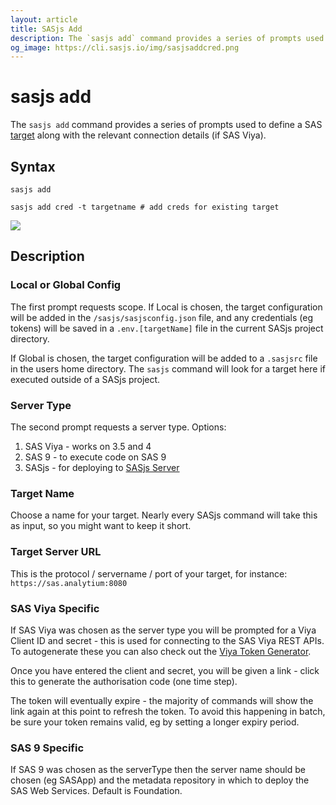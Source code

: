 ```yaml
---
layout: article
title: SASjs Add
description: The `sasjs add` command provides a series of prompts used to define a SAS target
og_image: https://cli.sasjs.io/img/sasjsaddcred.png
---
```



# sasjs add

The `sasjs add` command provides a series of prompts used to define a SAS [target](https://sasjs.io/glossary#target) along with the relevant connection details (if SAS Viya).

<script id="asciicast-8CZROaVsvobDCumlqgxrhHkE3" src="https://asciinema.org/a/8CZROaVsvobDCumlqgxrhHkE3.js" async></script>


## Syntax

```
sasjs add

sasjs add cred -t targetname # add creds for existing target
```
![](https://cli.sasjs.io/img/sasjsaddcred.png)
## Description

### Local or Global Config

The first prompt requests scope. If Local is chosen, the target configuration will be added in the `/sasjs/sasjsconfig.json` file, and any credentials (eg tokens) will be saved in a `.env.[targetName]` file in the current SASjs project directory.

If Global is chosen, the target configuration will be added to a `.sasjsrc` file in the users home directory. The `sasjs` command will look for a target here if executed outside of a SASjs project.

### Server Type

The second prompt requests a server type. Options:

1. SAS Viya - works on 3.5 and 4
2. SAS 9 - to execute code on SAS 9
3. SASjs - for deploying to [SASjs Server](https://github.com/sasjs/server)

### Target Name

Choose a name for your target. Nearly every SASjs command will take this as input, so you might want to keep it short.

### Target Server URL

This is the protocol / servername / port of your target, for instance: `https://sas.analytium:8080`

### SAS Viya Specific

If SAS Viya was chosen as the server type you will be prompted for a Viya Client ID and secret - this is used for connecting to the SAS Viya REST APIs. To autogenerate these you can also check out the [Viya Token Generator](https://sasjs.io/videos/#deploying-and-using-the-viya-token-generator).

Once you have entered the client and secret, you will be given a link - click this to generate the authorisation code (one time step).

The token will eventually expire - the majority of commands will show the link again at this point to refresh the token. To avoid this happening in batch, be sure your token remains valid, eg by setting a longer expiry period.

<script id="asciicast-361849" src="https://asciinema.org/a/361849.js" async></script>

### SAS 9 Specific

If SAS 9 was chosen as the serverType then the server name should be chosen (eg SASApp) and the metadata repository in which to deploy the SAS Web Services. Default is Foundation.

<script id="asciicast-361844" src="https://asciinema.org/a/361844.js" async></script>

